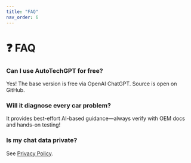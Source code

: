 ```yaml
---
title: "FAQ"
nav_order: 6
---
```


# ❓ FAQ

### Can I use AutoTechGPT for free?
Yes! The base version is free via OpenAI ChatGPT. Source is open on GitHub.

### Will it diagnose every car problem?
It provides best-effort AI-based guidance—always verify with OEM docs and hands-on testing!

### Is my chat data private?
See [Privacy Policy](privacy_policy.md).